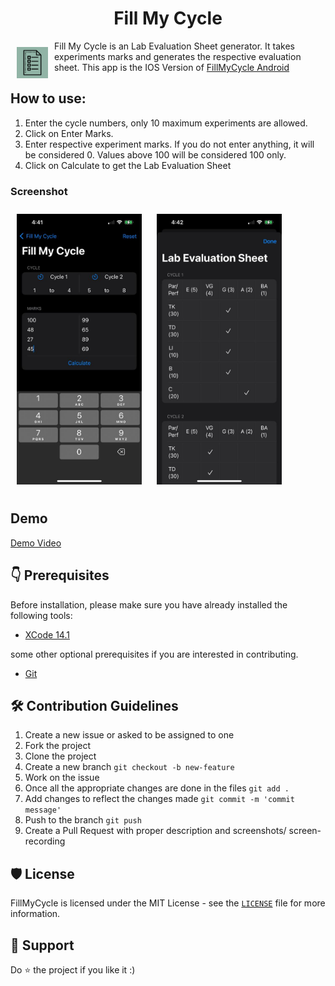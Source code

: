 <h1 align="center">Fill My Cycle</h1>

<img src ="FillMyCycle/Assets.xcassets/AppIcon.appiconset/fmc.png" align="left"
width="50" hspace="10" vspace="10">

Fill My Cycle is an Lab Evaluation Sheet generator. It takes experiments marks and generates the respective evaluation sheet. This app is the IOS Version of [FillMyCycle Android](https://play.google.com/store/apps/details?id=com.sspathare97.fillmycycle)

## How to use: 
1. Enter the cycle numbers, only 10 maximum experiments are allowed.
2. Click on Enter Marks.
3. Enter respective experiment marks. If you do not enter anything, it will be considered 0. Values above 100 will be considered 100 only.
4. Click on Calculate to get the Lab Evaluation Sheet

### Screenshot
<p float="left">
<img src ="output/fmc_output_1.jpeg" width="200" hspace="10" vspace="10">
<img src ="output/fmc_output_2.jpeg" width="200" hspace="10" vspace="10">
</p>

## Demo
[Demo Video](https://youtu.be/8K3t3XawUM4)


## 👇 Prerequisites

Before installation, please make sure you have already installed the following tools:<br/>
- [XCode 14.1](https://apps.apple.com/in/app/xcode/id497799835?mt=12) 

some other optional prerequisites if you are interested in contributing.
- [Git](https://git-scm.com/downloads)

## 🛠️ Contribution Guidelines
1. Create a new issue or asked to be assigned to one
2. Fork the project
3. Clone the project
4. Create a new branch `git checkout -b new-feature`
5. Work on the issue
6. Once all the appropriate changes are done in the files ` git add . `
7. Add changes to reflect the changes made `git commit -m 'commit message'`
8. Push to the branch ` git push `
9. Create a Pull Request with proper description and screenshots/ screen-recording

## 🛡️ License
FillMyCycle is licensed under the MIT License - see the [`LICENSE`](LICENSE.txt) file for more information.

## 🙏 Support
Do ⭐️ the project if you like it :)
